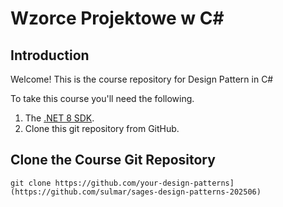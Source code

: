 # Wzorce Projektowe w C#

## Introduction

Welcome! This is the course repository for Design Pattern in C#

To take this course you'll need the following.

1. The [.NET 8 SDK](https://dotnet.microsoft.com/en-us/download/dotnet/8.0).
2. Clone this git repository from GitHub.

## Clone the Course Git Repository

```
git clone https://github.com/your-design-patterns](https://github.com/sulmar/sages-design-patterns-202506)
```
